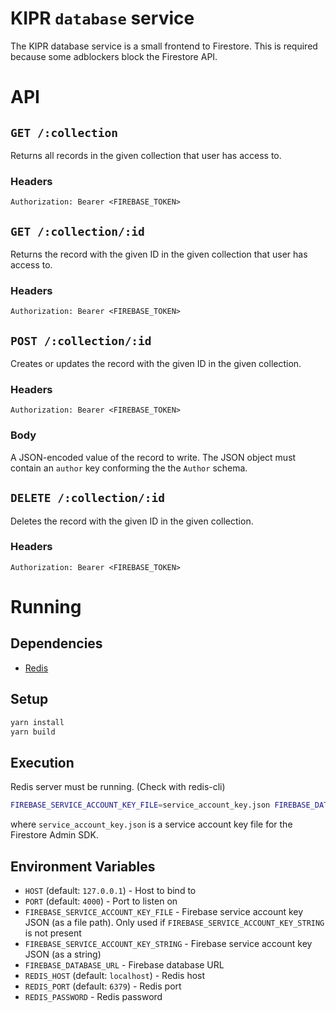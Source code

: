 # KIPR `database` service

The KIPR database service is a small frontend to Firestore. This is required because some adblockers block the Firestore API.

# API

## `GET /:collection`
Returns all records in the given collection that user has access to.

### Headers
`Authorization: Bearer <FIREBASE_TOKEN>`

## `GET /:collection/:id`
Returns the record with the given ID in the given collection that user has access to.

### Headers
`Authorization: Bearer <FIREBASE_TOKEN>`

## `POST /:collection/:id`
Creates or updates the record with the given ID in the given collection.

### Headers
`Authorization: Bearer <FIREBASE_TOKEN>`

### Body
A JSON-encoded value of the record to write. The JSON object must contain an `author` key conforming the the `Author` schema.

## `DELETE /:collection/:id`
Deletes the record with the given ID in the given collection.

### Headers
`Authorization: Bearer <FIREBASE_TOKEN>`

# Running

## Dependencies
 - [Redis](https://redis.io/)

## Setup

```sh
yarn install
yarn build
```

## Execution

Redis server must be running. (Check with redis-cli)

```sh
FIREBASE_SERVICE_ACCOUNT_KEY_FILE=service_account_key.json FIREBASE_DATABASE_URL=https://kipr-321905-default-rtdb.firebaseio.com yarn start
```

where `service_account_key.json` is a service account key file for the Firestore Admin SDK.

## Environment Variables
  - `HOST` (default: `127.0.0.1`) - Host to bind to
  - `PORT` (default: `4000`) - Port to listen on
  - `FIREBASE_SERVICE_ACCOUNT_KEY_FILE` - Firebase service account key JSON (as a file path). Only used if `FIREBASE_SERVICE_ACCOUNT_KEY_STRING` is not present
  - `FIREBASE_SERVICE_ACCOUNT_KEY_STRING` - Firebase service account key JSON (as a string)
  - `FIREBASE_DATABASE_URL` - Firebase database URL
  - `REDIS_HOST` (default: `localhost`) - Redis host
  - `REDIS_PORT` (default: `6379`) - Redis port
  - `REDIS_PASSWORD` - Redis password
